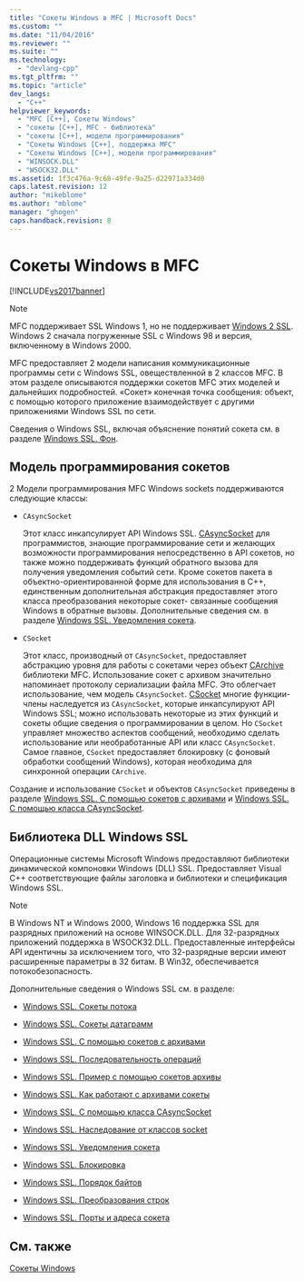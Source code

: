```yaml
---
title: "Сокеты Windows в MFC | Microsoft Docs"
ms.custom: ""
ms.date: "11/04/2016"
ms.reviewer: ""
ms.suite: ""
ms.technology: 
  - "devlang-cpp"
ms.tgt_pltfrm: ""
ms.topic: "article"
dev_langs: 
  - "C++"
helpviewer_keywords: 
  - "MFC [C++], Сокеты Windows"
  - "сокеты [C++], MFC - библиотека"
  - "сокеты [C++], модели программирования"
  - "Сокеты Windows [C++], поддержка MFC"
  - "Сокеты Windows [C++], модели программирования"
  - "WINSOCK.DLL"
  - "WSOCK32.DLL"
ms.assetid: 1f3c476a-9c68-49fe-9a25-d22971a334d0
caps.latest.revision: 12
author: "mikeblome"
ms.author: "mblome"
manager: "ghogen"
caps.handback.revision: 8
---
```

# Сокеты Windows в MFC
[!INCLUDE[vs2017banner](../assembler/inline/includes/vs2017banner.md)]

> [!NOTE]
>  MFC поддерживает SSL Windows 1, но не поддерживает [Windows 2 SSL](http://msdn.microsoft.com/library/windows/desktop/ms740673).  Windows 2 сначала погруженные SSL с Windows 98 и версия, включенному в Windows 2000.  
  
 MFC предоставляет 2 модели написания коммуникационные программы сети с Windows SSL, овеществленной в 2 классов MFC.  В этом разделе описываются поддержки сокетов MFC этих моделей и дальнейших подробностей.  «Сокет» конечная точка сообщения: объект, с помощью которого приложение взаимодействует с другими приложениями Windows SSL по сети.  
  
 Сведения о Windows SSL, включая объяснение понятий сокета см. в разделе [Windows SSL. Фон](../mfc/windows-sockets-background.md).  
  
##  <a name="_core_sockets_programming_models"></a> Модель программирования сокетов  
 2 Модели программирования MFC Windows sockets поддерживаются следующие классы:  
  
-   `CAsyncSocket`  
  
     Этот класс инкапсулирует API Windows SSL.  [CAsyncSocket](../Topic/CAsyncSocket%20Class.md) для программистов, знающие программирование сети и желающих возможности программирования непосредственно в API сокетов, но также можно поддерживать функций обратного вызова для получения уведомления событий сети.  Кроме сокетов пакета в объектно\-ориентированной форме для использования в C\+\+, единственным дополнительная абстракция предоставляет этого класса преобразования некоторые сокет\- связанные сообщения Windows в обратные вызовы.  Дополнительные сведения см. в разделе [Windows SSL. Уведомления сокета](../Topic/Windows%20Sockets:%20Socket%20Notifications.md).  
  
-   `CSocket`  
  
     Этот класс, производный от `CAsyncSocket`, предоставляет абстракцию уровня для работы с сокетами через объект [CArchive](../mfc/reference/carchive-class.md) библиотеки MFC.  Использование сокет с архивом значительно напоминает протоколу сериализации файла MFC.  Это облегчает использование, чем модель `CAsyncSocket`.  [CSocket](../mfc/reference/csocket-class.md) многие функции\-члены наследуется из `CAsyncSocket`, которые инкапсулируют API Windows SSL; можно использовать некоторые из этих функций и сокеты общие сведения о программировании в целом.  Но `CSocket` управляет множество аспектов сообщений, необходимо сделать использование или необработанные API или класс `CAsyncSocket`.  Самое главное, `CSocket` предоставляет блокировку \(с фоновый обработки сообщений Windows\), которая необходима для синхронной операции `CArchive`.  
  
 Создание и использование `CSocket` и объектов `CAsyncSocket` приведены в разделе [Windows SSL. С помощью сокетов с архивами](../mfc/windows-sockets-using-sockets-with-archives.md) и [Windows SSL. С помощью класса CAsyncSocket](../mfc/windows-sockets-using-class-casyncsocket.md).  
  
##  <a name="_core_mfc_socket_samples_and_windows_sockets_dlls"></a> Библиотека DLL Windows SSL  
 Операционные системы Microsoft Windows предоставляют библиотеки динамической компоновки Windows \(DLL\) SSL.  Предоставляет Visual C\+\+ соответствующие файлы заголовка и библиотеки и спецификация Windows SSL.  
  
> [!NOTE]
>  В Windows NT и Windows 2000, Windows 16 поддержка SSL для разрядных приложений на основе WINSOCK.DLL.  Для 32\-разрядных приложений поддержка в WSOCK32.DLL.  Предоставленные интерфейсы API идентичны за исключением того, что 32\-разрядные версии имеют расширенные параметры в 32 битам.  В Win32, обеспечивается потокобезопасность.  
  
 Дополнительные сведения о Windows SSL см. в разделе:  
  
-   [Windows SSL. Сокеты потока](../mfc/windows-sockets-stream-sockets.md)  
  
-   [Windows SSL. Сокеты датаграмм](../mfc/windows-sockets-datagram-sockets.md)  
  
-   [Windows SSL. С помощью сокетов с архивами](../mfc/windows-sockets-using-sockets-with-archives.md)  
  
-   [Windows SSL. Последовательность операций](../Topic/Windows%20Sockets:%20Sequence%20of%20Operations.md)  
  
-   [Windows SSL. Пример с помощью сокетов архивы](../mfc/windows-sockets-example-of-sockets-using-archives.md)  
  
-   [Windows SSL. Как работают с архивами сокеты](../mfc/windows-sockets-how-sockets-with-archives-work.md)  
  
-   [Windows SSL. С помощью класса CAsyncSocket](../mfc/windows-sockets-using-class-casyncsocket.md)  
  
-   [Windows SSL. Наследование от классов socket](../mfc/windows-sockets-deriving-from-socket-classes.md)  
  
-   [Windows SSL. Уведомления сокета](../Topic/Windows%20Sockets:%20Socket%20Notifications.md)  
  
-   [Windows SSL. Блокировка](../Topic/Windows%20Sockets:%20Blocking.md)  
  
-   [Windows SSL. Порядок байтов](../mfc/windows-sockets-byte-ordering.md)  
  
-   [Windows SSL. Преобразования строк](../mfc/windows-sockets-converting-strings.md)  
  
-   [Windows SSL. Порты и адреса сокета](../mfc/windows-sockets-ports-and-socket-addresses.md)  
  
## См. также  
 [Сокеты Windows](../mfc/windows-sockets.md)